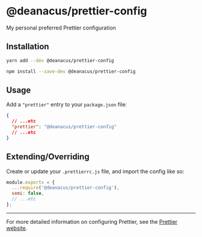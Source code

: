 # @deanacus/prettier-config

My personal preferred Prettier configuration

## Installation

```sh
yarn add --dev @deanacus/prettier-config
```

```sh
npm install --save-dev @deanacus/prettier-config
```

## Usage

Add a `"prettier"` entry to your `package.json` file:

```json
{
  // ...etc
  "prettier": "@deanacus/prettier-config"
  // ...etc
}
```

## Extending/Overriding

Create or update your `.prettierrc.js` file, and import the config like so:

```js
module.exports = {
  ...require('@deanacus/prettier-config'),
  semi: false,
  // ...etc
};
```

---

For more detailed information on configuring Prettier, see the
[Prettier website](https://prettier.io).
